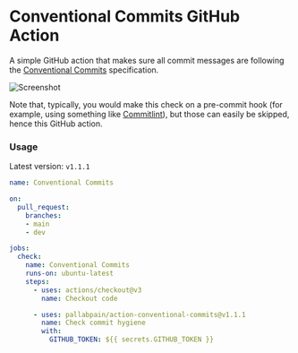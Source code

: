 # Conventional Commits GitHub Action

A simple GitHub action that makes sure all commit messages are following the [Conventional Commits](https://www.conventionalcommits.org/en/v1.0.0-beta.2/) specification.

![Screenshot](/docs/screenshot.png)

Note that, typically, you would make this check on a pre-commit hook (for example, using something like [Commitlint](https://commitlint.js.org/)), but those can easily be skipped, hence this GitHub action.

### Usage
Latest version: `v1.1.1`

```yml
name: Conventional Commits

on:
  pull_request:
    branches:
    - main
    - dev

jobs:
  check:
    name: Conventional Commits
    runs-on: ubuntu-latest
    steps:
      - uses: actions/checkout@v3
        name: Checkout code

      - uses: pallabpain/action-conventional-commits@v1.1.1
        name: Check commit hygiene
        with:
          GITHUB_TOKEN: ${{ secrets.GITHUB_TOKEN }}
```

